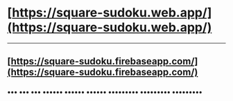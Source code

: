 # [https://square-sudoku.web.app/](https://square-sudoku.web.app/)

---------------------------------------------------------------------

## [https://square-sudoku.firebaseapp.com/](https://square-sudoku.firebaseapp.com/)

### ••• ••• ••• •••••• •••••• •••••• ••••••••• ••••••••• •••••••••
